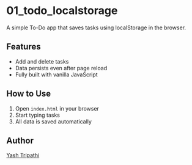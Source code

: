 # 01_todo_localstorage

A simple To-Do app that saves tasks using localStorage in the browser.

## Features
- Add and delete tasks
- Data persists even after page reload
- Fully built with vanilla JavaScript

## How to Use
1. Open `index.html` in your browser
2. Start typing tasks
3. All data is saved automatically

## Author
[Yash Tripathi](https://github.com/Yashh-tripathi)

